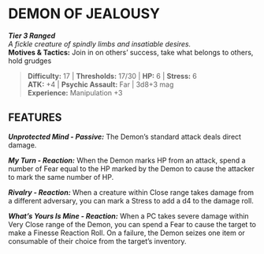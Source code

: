 ﻿# DEMON OF JEALOUSY

***Tier 3 Ranged***  
*A fickle creature of spindly limbs and insatiable desires.*  
**Motives & Tactics:** Join in on others’ success, take what belongs to others, hold grudges

> **Difficulty:** 17 | **Thresholds:** 17/30 | **HP:** 6 | **Stress:** 6  
> **ATK:** +4 | **Psychic Assault:** Far | 3d8+3 mag  
> **Experience:** Manipulation +3

## FEATURES

***Unprotected Mind - Passive:*** The Demon’s standard attack deals direct damage.

***My Turn - Reaction:*** When the Demon marks HP from an attack, spend a number of Fear equal to the HP marked by the Demon to cause the attacker to mark the same number of HP.

***Rivalry - Reaction:*** When a creature within Close range takes damage from a different adversary, you can mark a Stress to add a d4 to the damage roll.

***What’s Yours Is Mine - Reaction:*** When a PC takes severe damage within Very Close range of the Demon, you can spend a Fear to cause the target to make a Finesse Reaction Roll. On a failure, the Demon seizes one item or consumable of their choice from the target’s inventory.
